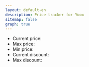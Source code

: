 ```yaml
---
layout: default-en
description: Price tracker for Yoox
sitemap: false
graph: true
---
```


<div id="product"></div>
<div id="image"></div>

<ul>
	<li><div class="productDetail">Current price:</div> <div id="price"></div></li>
	<li><div class="productDetail">Max price:</div> <div id="maxprice"></div></li>
	<li><div class="productDetail">Min price:</div> <div id="minprice"></div></li>	
	<li><div class="productDetail">Current discount:</div> <div class="discount" id="discount"></div></li>
	<li><div class="productDetail">Max discount:</div> <div id="maxdiscount"></div></li>
</ul>

<div style="width: 375px; height: 300px;"><canvas id="myChart" className="chartjs"></canvas></div>

<script>
	window.addEventListener("load", function(){
		urlParams = new URLSearchParams(window.location.search);
		
		product = urlParams.get('product')
		brand = urlParams.get('brand')
		category = urlParams.get('category')
		price = urlParams.get('price')
		maxprice = urlParams.get('maxprice')
		minprice = urlParams.get('minprice')

		document.getElementById("product").innerHTML = "<a href='https://www.yoox.com/uk/" + product + "/item'>" + brand + " - " + category + "</a>";
		document.getElementById("image").innerHTML = "<img src='https://www.yoox.com/images/items/11/" + product + "_14_f.jpg?width=90&amp;height=115&amp;impolicy=crop&amp;gravity=Center' width='90' height='115'/>";

		document.getElementById("price").innerHTML = parseFloat(price).toLocaleString('en-GB', { style: 'currency', currency: 'GBP' })
		document.getElementById("maxprice").innerHTML = parseFloat(maxprice).toLocaleString('en-GB', { style: 'currency', currency: 'GBP' })
		document.getElementById("minprice").innerHTML = parseFloat(minprice).toLocaleString('en-GB', { style: 'currency', currency: 'GBP' })
	
		if(parseFloat(price) < parseFloat(maxprice)) {
			document.getElementById("discount").innerHTML = (parseFloat(maxprice) - parseFloat(price)).toLocaleString('en-GB', { style: 'currency', currency: 'GBP' })
		} else {
			document.getElementById("discount").innerHTML = "None"
			document.getElementById("discount").classList.remove("discount");
		}

		if(parseFloat(minprice) < parseFloat(maxprice)) {
			document.getElementById("maxdiscount").innerHTML = (parseFloat(maxprice) - parseFloat(minprice)).toLocaleString('en-GB', { style: 'currency', currency: 'GBP' })
		} else {
			document.getElementById("maxdiscount").innerHTML = "None"
		}	

		$.getJSON('/assets/data/diagram-data-uk.txt', function(data) {
		})
		.fail(function(jqXHR, textStatus, errorThrown) {
	        console.log("error " + textStatus);
	        console.log("incoming Text " + jqXHR.responseText);
    	})
    	.done(function(data){
    		var ctx = document.getElementById('myChart').getContext('2d');
    		console.log('data' + JSON.stringify(data.data[product]))

			var myChart = new Chart(ctx, {
		        type: 'line',
		        data: {
		            datasets: [{
		                label: 'Price',
		                fill: false,
		                data: data.data[product],
		                backgroundColor: 'blue',
		                borderColor: 'blue',
		            }],
		        },
		        options: {
		        	responsive: true,
    				maintainAspectRatio: false,
		            title: {
		                display: true,
		                text: 'Price evolution of ' + product
		            },
		            scales: {
		            	xAxes: [{
							type:'time',
							position: 'bottom',
							time: {
							    tooltipFormat:'DD/MM/YYYY',
			              		parser: 'YYYY-MM-DD',
			              		unit: 'day',
			              		displayFormats: {
			                		'day': 'DD/MM/YYYY'
			              		}
			          		},
							distribution: 'series'
						}]
		            },
		            tooltips: {
		            	custom: function(tooltip) {
					        tooltip.displayColors = false;
				        },
				        callbacks: {
				            label: function(tooltipItem, data) {
				                return '£' + tooltipItem.yLabel;
		            		}
		        		}
   					}
		        }
			});
    	});

    	document.title = brand + ' ' + category + ' | Cameyoox'
	});
</script>